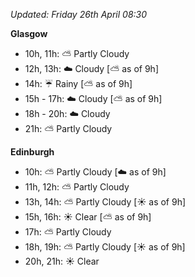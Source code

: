 *Updated: Friday 26th April 08:30*

**Glasgow**

* 10h, 11h: :partly_sunny: Partly Cloudy
* 12h, 13h: :cloud: Cloudy [:partly_sunny: as of 9h]
* 14h: :umbrella: Rainy [:partly_sunny: as of 9h]
* 15h - 17h: :cloud: Cloudy [:partly_sunny: as of 9h]
* 18h - 20h: :cloud: Cloudy
* 21h: :partly_sunny: Partly Cloudy

**Edinburgh**

* 10h: :partly_sunny: Partly Cloudy [:cloud: as of 9h]
* 11h, 12h: :partly_sunny: Partly Cloudy
* 13h, 14h: :partly_sunny: Partly Cloudy [:sunny: as of 9h]
* 15h, 16h: :sunny: Clear [:partly_sunny: as of 9h]
* 17h: :partly_sunny: Partly Cloudy
* 18h, 19h: :partly_sunny: Partly Cloudy [:sunny: as of 9h]
* 20h, 21h: :sunny: Clear
